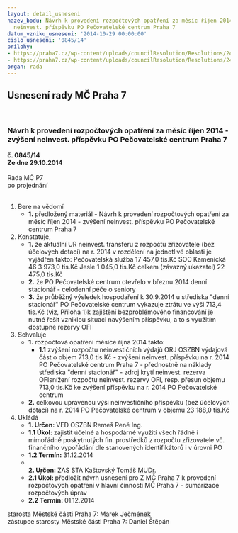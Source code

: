 ```yaml
---
layout: detail_usneseni
nazev_bodu: Návrh k provedení rozpočtových opatření za měsíc říjen 2014 - zvýšení
  neinvest. příspěvku PO Pečovatelské centrum Praha 7
datum_vzniku_usneseni: '2014-10-29 00:00:00'
cislo_usneseni: '0845/14'
prilohy:
- https://praha7.cz/wp-content/uploads/councilResolution/Resolutions/24536/49-14-p1_zadost_pc0001.pdf
- https://praha7.cz/wp-content/uploads/councilResolution/Resolutions/24536/49-14-p2_osbn0001.pdf
organ: rada
---
```

<div id="ucUsn_pList" class="usn">
	<span><h2>Usnesení rady MČ Praha 7 </h2>
<br></span><div class="standBody">
<span><h3>Návrh k provedení rozpočtových opatření za měsíc říjen 2014 - zvýšení neinvest. příspěvku PO Pečovatelské centrum Praha 7</h3></span><div class="center">
		<strong>č. 0845/14</strong><br>
	</div>
<div class="center">
		<strong>Ze dne 29.10.2014</strong><br><br>
	</div>Rada MČ P7<br> po projednání<br><br><ol>
<li>Bere na vědomí<ul><li>
<strong>1.</strong> předložený materiál - Návrh k provedení rozpočtových opatření za měsíc říjen 2014 - zvýšení neinvest. příspěvku PO Pečovatelské centrum Praha 7</li></ul>
</li>
<li>Konstatuje,<ul>
<li>
<strong>1.</strong> že aktuální UR neinvest. transferu z rozpočtu zřizovatele (bez účelových dotací) na r. 2014  v rozdělení na jednotlivé oblasti je vyjádřen  takto:   Pečovatelská služba                                       17 457,0 tis.Kč                               SOC Kamenická 46                                         3 973,0 tis.Kč                              Jesle                                                                  1 045,0 tis.Kč                         celkem (závazný ukazatel)                             22 475,0 tis.Kč    </li>
<li>
<strong>2.</strong> že PO Pečovatelské centrum otevřelo v březnu 2014 denní stacionář - celodenní péče o seniory</li>
<li>
<strong>3.</strong> že průběžný výsledek hospodaření k 30.9.2014 u střediska "denní stacionář" PO Pečovatelské centrum vykazuje ztrátu ve výši 713,4 tis.Kč (viz, Příloha 1)k zajištění bezproblémového financování je nutné řešit vzniklou situaci navýšením příspěvku, a to s využitím dostupné rezervy OFI </li>
</ul>
</li>
<li>Schvaluje<ul>
<li>
<strong>1.</strong> rozpočtová opatření měsíce října 2014 takto:<ul><li>
<strong>1.1</strong> zvýšení rozpočtu neinvestičních  výdajů ORJ OSZBN výdajová část  o objem 713,0 tis.Kč - zvýšení neinvest. příspěvku na r. 2014 PO Pečovatelské centrum Praha 7 - přednostně na náklady střediska "denní stacionář" - zdroj krytí neinvest. rezerva OFIsnížení rozpočtu neinvest. rezervy OFI, resp. přesun objemu 713,0 tis.Kč ke zvýšení příspěvku  na r. 2014 PO Pečovatelské centrum</li></ul>
</li>
<li>
<strong>2.</strong> celkovou upravenou výši neinvestičního příspěvku (bez účelových dotací) na r. 2014 PO Pečovatelské centrum v objemu 23 188,0 tis.Kč</li>
</ul>
</li>
<li>Ukládá<ul>
<li>
<strong>1. Určen: </strong>VED OSZBN Remeš René Ing.</li>
<li>
<strong>1.1 Úkol: </strong>zajistit účelné a hospodárné využití všech řádně i mimořádně poskytnutých fin. prostředků z rozpočtu zřizovatele vč. finančního vypořádání dle stanovených identifikátorů i v úrovni PO </li>
<li>
<strong>1.2 Termín: </strong>31.12.2014</li>
<li>
<strong><br>2. Určen: </strong>ZAS STA Kaštovský Tomáš MUDr.</li>
<li>
<strong>2.1 Úkol: </strong>předložit návrh usnesení pro Z MČ Praha 7 k provedení rozpočtových opatření v hlavní činnosti MČ Praha 7 - sumarizace rozpočtových úprav </li>
<li>
<strong>2.2 Termín: </strong>01.12.2014</li>
</ul>
</li>
</ol>starosta Městské části Praha 7: Marek Ječmének<br>zástupce starosty Městské části Praha 7: Daniel Štěpán 
</div>
</div>